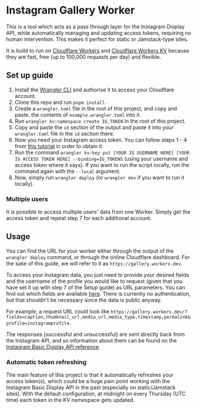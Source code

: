 # Instagram Gallery Worker

This is a tool which acts as a pass through layer for the Instagram Display API, while automatically managing and updating access tokens, requiring no human intervention. This makes it perfect for static or Jamstack-type sites.

It is build to run on [Cloudflare Workers](https://workers.cloudflare.com/) and [Cloudflare Workers KV](https://developers.cloudflare.com/kv/) because they are fast, free (up to 100,000 requests per day) and flexible.

## Set up guide

1. Install the [Wrangler CLI](https://developers.cloudflare.com/workers/wrangler/install-and-update/) and authorise it to access your Cloudflare account.
2. Clone this repo and run `pnpm install`.
3. Create a `wrangler.toml` file in the root of this project, and copy and paste. the contents of `example.wrangler.toml` into it.
4. Run `wrangler kv:namespace create IG_TOKEN` in the root of this project.
5. Copy and paste the `id` section of the output and paste it into your `wrangler.toml` file in the `id` section there.
6. Now you need your Instagram access token. You can follow steps 1 - 4 from [this tutorial](https://docs.oceanwp.org/article/487-how-to-get-instagram-access-token) in order to obtain it.
7. Run the command `wrangler kv:key put [YOUR IG USERNAME HERE] [YOUR IG ACCESS TOKEN HERE] --binding=IG_TOKENS` (using your username and access token where it says). If you want to run the script locally, run the command again with the `--local` argument.
8. Now, simply run `wrangler deploy` (or `wrangler dev` if you want to run it locally).

### Multiple users

It is possible to access multiple users' data from one Worker. Simply get the access token and repeat step 7 for each additional account.

## Usage

You can find the URL for your worker either through the output of the `wrangler deploy` command, or through the online Cloudflare dashboard. For the sake of this guide, we will refer to it as `https://gallery.workers.dev`.

To access your Instagram data, you just need to provide your desired fields and the username of the profile you would like to request (given that you have set it up with step 7 of the Setup guide) as URL parameters. You can find out which fields are available [here](https://developers.facebook.com/docs/instagram-basic-display-api/reference/media#fields). There is currently no authentication, but that shouldn't be necessary since the data is public anyway.

For example, a request URL could look like `https://gallery.workers.dev/?fields=caption,thumbnail_url,media_url,media_type,timestamp,permalink&profile=instagramprofile`.

The responses (successful and unsuccessful) are sent directly back from the Instagram API, and so information about them can be found on the [Instagram Basic Display API reference](https://developers.facebook.com/docs/instagram-basic-display-api/reference/media).

### Automatic token refreshing

The main feature of this project is that it automatically refreshes your access token(s), which could be a huge pain point working with the Instagram Basic Display API in the past (especially on static/Jamstack sites). With the default configuration, at midnight on every Thursday (UTC time) each token in the KV namespace gets updated.
